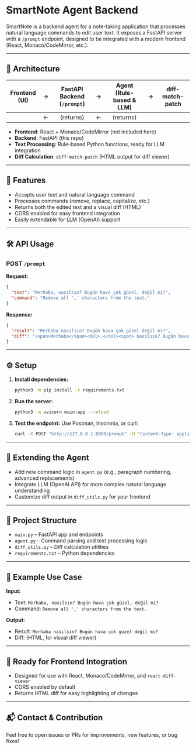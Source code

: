 # SmartNote Agent Backend

SmartNote is a backend agent for a note-taking application that processes natural language commands to edit user text. It exposes a FastAPI server with a `/prompt` endpoint, designed to be integrated with a modern frontend (React, Monaco/CodeMirror, etc.).

---

## 🧩 Architecture

| Frontend (UI) | → | FastAPI Backend (`/prompt`) | → | Agent (Rule-based & LLM) | → | diff-match-patch |
|:-------------:|:-:|:--------------------------:|:-:|:------------------------:|:-:|:----------------:|
|               | ← |        (returns)           | ← |         (returns)        |    |                  |

- **Frontend**: React + Monaco/CodeMirror (not included here)
- **Backend**: FastAPI (this repo)
- **Text Processing**: Rule-based Python functions, ready for LLM integration
- **Diff Calculation**: `diff-match-patch` (HTML output for diff viewer)

---

## 🚀 Features
- Accepts user text and natural language command
- Processes commands (remove, replace, capitalize, etc.)
- Returns both the edited text and a visual diff (HTML)
- CORS enabled for easy frontend integration
- Easily extendable for LLM (OpenAI) support

---

## 🛠️ API Usage
### POST `/prompt`
**Request:**
```json
{
  "text": "Merhaba, nasılsın? Bugün hava çok güzel, değil mi?",
  "command": "Remove all ',' characters from the text."
}
```
**Response:**
```json
{
  "result": "Merhaba nasılsın? Bugün hava çok güzel değil mi?",
  "diff": "<span>Merhaba</span><del>,</del><span> nasılsın? Bugün hava çok güzel</span><del>,</del><span> değil mi?</span>"
}
```

---

## ⚙️ Setup
1. **Install dependencies:**
   ```sh
   python3 -m pip install -r requirements.txt
   ```
2. **Run the server:**
   ```sh
   python3 -m uvicorn main:app --reload
   ```
3. **Test the endpoint:**
   Use Postman, Insomnia, or curl:
   ```sh
   curl -X POST "http://127.0.0.1:8000/prompt" -H "Content-Type: application/json" -d '{"text": "Merhaba, nasılsın? Bugün hava çok güzel, değil mi?", "command": "Remove all "," characters from the text."}'
   ```

---

## 🧠 Extending the Agent
- Add new command logic in `agent.py` (e.g., paragraph numbering, advanced replacements)
- Integrate LLM (OpenAI API) for more complex natural language understanding
- Customize diff output in `diff_utils.py` for your frontend

---

## 📁 Project Structure
- `main.py` – FastAPI app and endpoints
- `agent.py` – Command parsing and text processing logic
- `diff_utils.py` – Diff calculation utilities
- `requirements.txt` – Python dependencies

---

## 📝 Example Use Case
**Input:**
- Text: `Merhaba, nasılsın? Bugün hava çok güzel, değil mi?`
- Command: `Remove all ',' characters from the text.`

**Output:**
- Result: `Merhaba nasılsın? Bugün hava çok güzel değil mi?`
- Diff: (HTML, for visual diff viewer)

---

## 🦾 Ready for Frontend Integration
- Designed for use with React, Monaco/CodeMirror, and `react-diff-viewer`
- CORS enabled by default
- Returns HTML diff for easy highlighting of changes

---

## 📬 Contact & Contribution
Feel free to open issues or PRs for improvements, new features, or bug fixes!